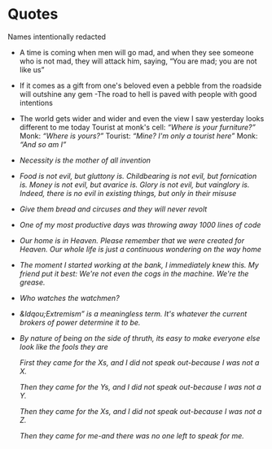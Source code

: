 # Quotes

Names intentionally redacted

- A time is coming when men will go mad, and when they see someone who is not mad, they will attack him, saying, &ldquo;You are mad; you are not like us&rdquo;
- If it comes as a gift from one's beloved even a pebble from the roadside will outshine any gem
-The road to hell is paved with people with good intentions
- The world gets wider and wider and even the view I saw yesterday looks different to me today
 Tourist at monk's cell: <i>&ldquo;Where is your furniture?&rdquo;</i> Monk: <i>&ldquo;Where is yours?&rdquo;</i> Tourist: <i>&ldquo;Mine? I'm only a tourist here&rdquo;</i> Monk: <i>&ldquo;And so am I&rdquo;
-  Necessity is the mother of all invention
- Food is not evil, but gluttony is. Childbearing is not evil, but fornication is. Money is not evil, but avarice is. Glory is not evil, but vainglory is. Indeed, there is no evil in existing things, but only in their misuse
- Give them bread and circuses and they will never revolt
- One of my most productive days was throwing away 1000 lines of code
- Our home is in Heaven. Please remember that we were created for Heaven. Our whole life is just a continuous wondering on the way home
- The moment I started working at the bank, I immediately knew this. My friend put it best: We're not even the cogs in the machine. We're the grease. 
- Who watches the watchmen?
- &ldqou;Extremism&rdquo; is a meaningless term. It's whatever the current brokers of power determine it to be. 
- By nature of being on the side of thruth, its easy to make everyone else look like the fools they are

    First they came for the Xs, and I did not speak out-because I was not a X.

    Then they came for the Ys, and I did not speak out-because I was not a Y.

    Then they came for the Xs, and I did not speak out-because I was not a Z.

    Then they came for me-and there was no one left to speak for me.

